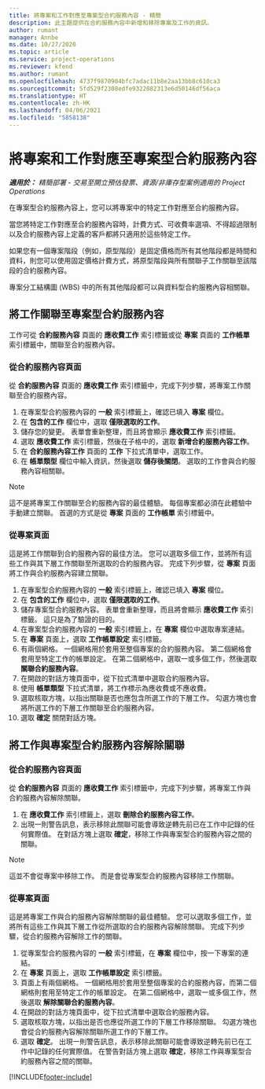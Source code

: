 ```yaml
---
title: 將專案和工作對應至專案型合約服務內容 - 精簡
description: 此主題提供在合約服務內容中新增和移除專案及工作的資訊。
author: rumant
manager: Annbe
ms.date: 10/27/2020
ms.topic: article
ms.service: project-operations
ms.reviewer: kfend
ms.author: rumant
ms.openlocfilehash: 4737f9870904bfc7adac11b8e2aa13bb8c610ca3
ms.sourcegitcommit: 5fd529f2308edfe9322082313e6d50146df56aca
ms.translationtype: HT
ms.contentlocale: zh-HK
ms.lasthandoff: 04/06/2021
ms.locfileid: "5858138"
---
```

# <a name="map-projects-and-tasks-to-a-project-based-contract-line"></a>將專案和工作對應至專案型合約服務內容 

_**適用於：** 精簡部署 - 交易至開立預估發票、資源/非庫存型案例適用的 Project Operations_

在專案型合約服務內容上，您可以將專案中的特定工作對應至合約服務內容。

當您將特定工作對應至合約服務內容時，計費方式、可收費率選項、不得超過限制以及合約服務內容上定義的客戶都將只適用於這些特定工作。

如果您有一個專案階段（例如，原型階段）是固定價格而所有其他階段都是時間和資料，則您可以使用固定價格計費方式，將原型階段與所有關聯子工作關聯至該階段的合約服務內容。

專案分工結構圖 (WBS) 中的所有其他階段都可以與資料型合約服務內容相關聯。

## <a name="associate-tasks-to-project-based-contract-lines"></a>將工作關聯至專案型合約服務內容

工作可從 **合約服務內容** 頁面的 **應收費工作** 索引標籤或從 **專案** 頁面的 **工作帳單** 索引標籤中，關聯至合約服務內容。

### <a name="from-the-contract-line-page"></a>從合約服務內容頁面

從 **合約服務內容** 頁面的 **應收費工作** 索引標籤中，完成下列步驟，將專案工作關聯至合約服務內容。

1. 在專案型合約服務內容的 **一般** 索引標籤上，確認已填入 **專案** 欄位。
2. 在 **包含的工作** 欄位中，選取 **僅限選取的工作**。
3. 儲存您的變更。 表單會重新整理，而且將會顯示 **應收費工作** 索引標籤。
4. 選取 **應收費工作** 索引標籤，然後在子格中的，選取 **新增合約服務內容工作**。
5. 在 **合約服務內容工作** 頁面的 **工作** 下拉式清單中，選取工作。 
6. 在 **帳單類型** 欄位中輸入資訊，然後選取 **儲存後關閉**。 選取的工作會與合約服務內容相關聯。

> [!NOTE]
> 這不是將專案工作關聯至合約服務內容的最佳體驗。 每個專案都必須在此體驗中手動建立關聯。 首選的方式是從 **專案** 頁面的 **工作帳單** 索引標籤中。

### <a name="from-the-project-page"></a>從專案頁面

這是將工作關聯到合約服務內容的最佳方法。 您可以選取多個工作，並將所有這些工作與其下層工作關聯至所選取的合約服務內容。 完成下列步驟，從 **專案** 頁面將工作與合約服務內容建立關聯。

1. 在專案型合約服務內容的 **一般** 索引標籤上，確認已填入 **專案** 欄位。
2. 在 **包含的工作** 欄位中，選取 **僅限選取的工作**。
3. 儲存專案型合約服務內容。 表單會重新整理，而且將會顯示 **應收費工作** 索引標籤。 這只是為了驗證的目的。
4. 在專案型合約服務內容的 **一般** 索引標籤上，在 **專案** 欄位中選取專案連結。
5. 在 **專案** 頁面上，選取 **工作帳單設定** 索引標籤。
6. 有兩個網格。 一個網格用於套用至整個專案的合約服務內容。 第二個網格會套用至特定工作的帳單設定。 在第二個網格中，選取一或多個工作，然後選取 **關聯合約服務內容**。
7. 在開啟的對話方塊頁面中，從下拉式清單中選取合約服務內容。
8. 使用 **帳單類型** 下拉式清單，將工作標示為應收費或不應收費。
9. 選取核取方塊，以指出關聯是否也應包含所選工作的下層工作。 勾選方塊也會將所選工作的下層工作關聯至合約服務內容。
10. 選取 **確定** 關閉對話方塊。

## <a name="unassociate-tasks-from-project-based-contract-lines"></a>將工作與專案型合約服務內容解除關聯

### <a name="from-the-contract-line-page"></a>從合約服務內容頁面

從 **合約服務內容** 頁面的 **應收費工作** 索引標籤中，完成下列步驟，將專案工作與合約服務內容解除關聯。

1. 在 **應收費工作** 索引標籤上，選取 **刪除合約服務內容工作**。
2. 出現一則警告訊息，表示移除此關聯可能會導致逆轉先前已在工作中記錄的任何實際值。 在對話方塊上選取 **確定**，移除工作與專案型合約服務內容之間的關聯。 

> [!NOTE]
> 這並不會從專案中移除工作。 而是會從專案型合約服務內容移除工作關聯。

### <a name="from-the-project-page"></a>從專案頁面

這是將專案工作與合約服務內容解除關聯的最佳體驗。 您可以選取多個工作，並將所有這些工作與其下層工作從所選取的合約服務內容解除關聯。 完成下列步驟，從合約服務內容解除工作的關聯。

1. 從專案型合約服務內容的 **一般** 索引標籤，在 **專案** 欄位中，按一下專案的連結。
2. 在 **專案** 頁面上，選取 **工作帳單設定** 索引標籤。
3. 頁面上有兩個網格。 一個網格用於套用至整個專案的合約服務內容，而第二個網格則套用至特定工作的帳單設定。 在第二個網格中，選取一或多個工作，然後選取 **解除關聯合約服務內容**。
4. 在開啟的對話方塊頁面中，從下拉式清單中選取合約服務內容。
5. 選取核取方塊，以指出是否也應從所選工作的下層工作移除關聯。 勾選方塊也會從合約服務內容解除關聯所選工作的下層工作。
6. 選取 **確定**。 出現一則警告訊息，表示移除此關聯可能會導致逆轉先前已在工作中記錄的任何實際值。 在警告對話方塊上選取 **確定**，移除工作與專案型合約服務內容之間的關聯。


[!INCLUDE[footer-include](../../includes/footer-banner.md)]
